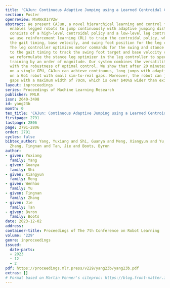 ```yaml
---
title: 'CAJun: Continuous Adaptive Jumping using a Learned Centroidal Controller'
section: Poster
openreview: MnANx01rV2w
abstract: We present CAJun, a novel hierarchical learning and control framework that
  enables legged robots to jump continuously with adaptive jumping distances. CAJun
  consists of a high-level centroidal policy and a low-level leg controller. In particular,
  we use reinforcement learning (RL) to train the centroidal policy, which specifies
  the gait timing, base velocity, and swing foot position for the leg controller.
  The leg controller optimizes motor commands for the swing and stance legs according
  to the gait timing to track the swing foot target and base velocity commands. Additionally,
  we reformulate the stance leg optimizer in the leg controller to speed up policy
  training by an order of magnitude. Our system combines the versatility of learning
  with the robustness of optimal control. We show that after 20 minutes of training
  on a single GPU, CAJun can achieve continuous, long jumps with adaptive distances
  on a Go1 robot with small sim-to-real gaps. Moreover, the robot can jump across
  gaps with a maximum width of 70cm, which is over $40%$ wider than existing methods.
layout: inproceedings
series: Proceedings of Machine Learning Research
publisher: PMLR
issn: 2640-3498
id: yang23b
month: 0
tex_title: 'CAJun: Continuous Adaptive Jumping using a Learned Centroidal Controller'
firstpage: 2791
lastpage: 2806
page: 2791-2806
order: 2791
cycles: false
bibtex_author: Yang, Yuxiang and Shi, Guanya and Meng, Xiangyun and Yu, Wenhao and
  Zhang, Tingnan and Tan, Jie and Boots, Byron
author:
- given: Yuxiang
  family: Yang
- given: Guanya
  family: Shi
- given: Xiangyun
  family: Meng
- given: Wenhao
  family: Yu
- given: Tingnan
  family: Zhang
- given: Jie
  family: Tan
- given: Byron
  family: Boots
date: 2023-12-02
address:
container-title: Proceedings of The 7th Conference on Robot Learning
volume: '229'
genre: inproceedings
issued:
  date-parts:
  - 2023
  - 12
  - 2
pdf: https://proceedings.mlr.press/v229/yang23b/yang23b.pdf
extras: []
# Format based on Martin Fenner's citeproc: https://blog.front-matter.io/posts/citeproc-yaml-for-bibliographies/
---
```

